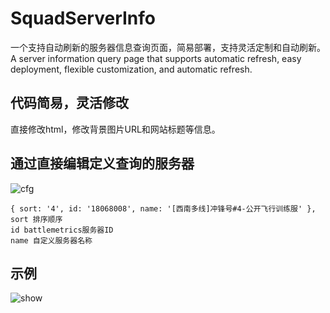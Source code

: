 # SquadServerInfo
一个支持自动刷新的服务器信息查询页面，简易部署，支持灵活定制和自动刷新。
A server information query page that supports automatic refresh, easy deployment, flexible customization, and automatic refresh.

## 代码简易，灵活修改
直接修改html，修改背景图片URL和网站标题等信息。
## 通过直接编辑定义查询的服务器
![cfg](https://z1.ax1x.com/2023/12/08/pigvUhR.png)
```
{ sort: '4', id: '18068008', name: '[西南多线]冲锋号#4-公开飞行训练服' },
sort 排序顺序
id battlemetrics服务器ID
name 自定义服务器名称
```
## 示例
![show](https://z1.ax1x.com/2023/12/08/pigvw1x.png)
